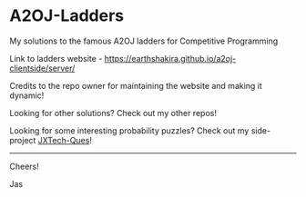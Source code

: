 # A2OJ-Ladders
My solutions to the famous A2OJ ladders for Competitive Programming

Link to ladders website - https://earthshakira.github.io/a2oj-clientside/server/

Credits to the repo owner for maintaining the website and making it dynamic!

Looking for other solutions? Check out my other repos!

Looking for some interesting probability puzzles? Check out my side-project [JXTech-Ques](https://jxtech-s.github.io/problems/)!

---

Cheers!

Jas
